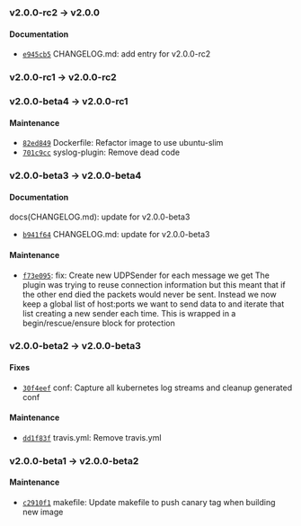 ### v2.0.0-rc2 -> v2.0.0

#### Documentation

- [`e945cb5`](https://github.com/deis/fluentd/commit/e945cb57f79fab482c5b835599af2bcc9da3cb51) CHANGELOG.md: add entry for v2.0.0-rc2

### v2.0.0-rc1 -> v2.0.0-rc2

### v2.0.0-beta4 -> v2.0.0-rc1

#### Maintenance

 - [`82ed849`](https://github.com/deis/fluentd/commit/82ed849bc156d0b1cafd06c65a5e0b454b646010) Dockerfile: Refactor image to use ubuntu-slim
 - [`701c9cc`](https://github.com/deis/fluentd/commit/701c9ccf5b7b6edb8e0f602500bfefd2355fe181) syslog-plugin: Remove dead code

### v2.0.0-beta3 -> v2.0.0-beta4

#### Documentation

docs(CHANGELOG.md): update for v2.0.0-beta3
 - [`b941f64`](https://github.com/deis/fluentd/commit/b941f64b1e251456ad933b8a958519873c51af69) CHANGELOG.md: update for v2.0.0-beta3

#### Maintenance

- [`f73e095`](https://github.com/deis/fluentd/commit/f73e095aec3278154cd076e14ed6909c238812ff): fix: Create new UDPSender for each message we get
    The plugin was trying to reuse connection information but this meant that if the other end died the packets would never be sent. Instead we now keep a global list of host:ports we want to send data to and iterate that list creating a new sender each time. This is wrapped in a begin/rescue/ensure block for protection

### v2.0.0-beta2 -> v2.0.0-beta3

#### Fixes

 - [`30f4eef`](https://github.com/deis/fluentd/commit/30f4eef1c5ec406e247574f682ae556e07fe3016) conf: Capture all kubernetes log streams and cleanup generated conf

#### Maintenance

 - [`dd1f83f`](https://github.com/deis/fluentd/commit/dd1f83f0e0c38203322ec80c7297f711582e348a) travis.yml: Remove travis.yml

### v2.0.0-beta1 -> v2.0.0-beta2

#### Maintenance

 - [`c2910f1`](https://github.com/deis/fluentd/commit/c2910f1c89da495aa5123e067802d5932b41f4e8) makefile: Update makefile to push canary tag when building new image

